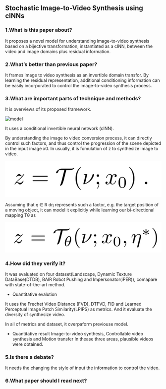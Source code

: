 ## Stochastic Image-to-Video Synthesis using cINNs

### 1.What is this paper about?

It proposes a novel model for understanding image-to-video synthesis based on a bijective transformation, instantiated as a cINN, between the video and image domains plus residual information.

### 2.What’s better than previous paper?

It frames image to video synthesis as an invertible domain transfor.
By learning the residual representation, additional conditioning information can be easily incorporated to control the image-to-video synthesis process.

### 3.What are important parts of technique and methods?

It is overviews of its proposed framework.

![model](../../img/Stochastic_Image-to-Video_Synthesis_using_cINNs_model.jpg)

It uses a conditional invertible neural network (cINN).

By understanding the image to video conversion process, it can directly control such factors, and thus control the progression of the scene depicted in the input image x0.
In usually, it is fomulation of z to synthesize image to video.

![fomu](../../img/Stochastic_Image-to-Video_Synthesis_using_cINNs_fomu1.jpg)

Assuming that η ∈ R dη represents such a factor, e.g. the target position of a moving object, it can model it explicitly while learning our bi-directional mapping Tθ as

![fomu](../../img/Stochastic_Image-to-Video_Synthesis_using_cINNs_fomu2.jpg)



### 4.How did they verify it?

It was evaluated on four dataset(Landscape, Dynamic Texture DataBase(DTDB), BAIR Robot Pushing and Impersonator(iPER)), comapare with state-of-the-art method.

- Quantitative evalution

It uses the Frechet Video Distance (FVD), DTFVD, FID and  Learned Perceptual Image Patch Similarity(LPIPS) as metrics.
And it evaluate the diversity of synthesize video.

In all of metrics and dataset, it overpaform previouse model.

- Quantitative result
Image-to-video synthesis, Controllable video synthesis and Motion transfer
In thease three areas, plausible videos were obtained.

### 5.Is there a debate?

It needs the changing the style of input the information to control the video.

### 6.What paper should I read next?




